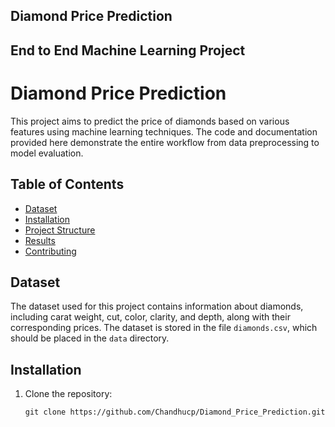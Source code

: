 ## Diamond Price Prediction
## End to End Machine Learning Project

# Diamond Price Prediction

This project aims to predict the price of diamonds based on various features using machine learning techniques. The code and documentation provided here demonstrate the entire workflow from data preprocessing to model evaluation.

## Table of Contents

- [Dataset](#dataset)
- [Installation](#installation)
- [Project Structure](#project-structure)
- [Results](#results)
- [Contributing](#contributing)


## Dataset

The dataset used for this project contains information about diamonds, including carat weight, cut, color, clarity, and depth, along with their corresponding prices. The dataset is stored in the file `diamonds.csv`, which should be placed in the `data` directory.

## Installation

1. Clone the repository:

   ```shell
   git clone https://github.com/Chandhucp/Diamond_Price_Prediction.git
   ```

